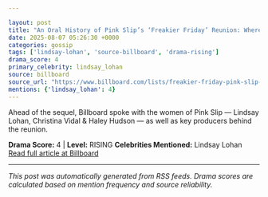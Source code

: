 ```yaml
---

layout: post
title: "An Oral History of Pink Slip’s ‘Freakier Friday’ Reunion: Where Are Lindsay Lohan & The Rest of the ‘Girls in the Garage’ Now?"
date: 2025-08-07 05:26:30 +0000
categories: gossip
tags: ['lindsay-lohan', 'source-billboard', 'drama-rising']
drama_score: 4
primary_celebrity: lindsay_lohan
source: billboard
source_url: "https://www.billboard.com/lists/freakier-friday-pink-slip-reunion-oral-history-lindsay-lohan/"
mentions: {'lindsay_lohan': 4}
---
```


Ahead of the sequel, Billboard spoke with the women of Pink Slip — Lindsay Lohan, Christina Vidal & Haley Hudson — as well as key producers behind the reunion.

**Drama Score:** 4 | **Level:** RISING **Celebrities Mentioned:** Lindsay Lohan [Read full article at Billboard](https://www.billboard.com/lists/freakier-friday-pink-slip-reunion-oral-history-lindsay-lohan/)

---

*This post was automatically generated from RSS feeds. Drama scores are calculated based on mention frequency and source reliability.*